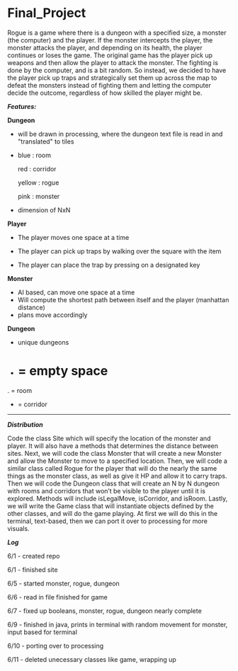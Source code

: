 # Final_Project

Rogue is a game where there is a dungeon with a specified size, a monster (the computer) and the player. If the monster intercepts the player, the monster attacks the player, and depending on its health, the player continues or loses the game. The original game has the player pick up weapons and then allow the player to attack the monster. The fighting is done by the computer, and is a bit random. So instead, we decided to have the player pick up traps and strategically set them up across the map to defeat the monsters instead of fighting them and letting the computer decide the outcome, regardless of how skilled the player might be. 

**_Features:_** 

**Dungeon**

- will be drawn in processing, where the dungeon text file is read in and "translated" to tiles

- blue : room

  red : corridor
  
  yellow : rogue
  
  pink : monster

- dimension of NxN


**Player**

- The player moves one space at a time

- The player can pick up traps by walking over the square with the item

- The player can place the trap by pressing on a designated key

**Monster**
- AI based, can move one space at a time
- Will compute the shortest path between itself and the player (manhattan distance)
- plans move accordingly

**Dungeon**
 - unique dungeons
 - # = empty space
  . = room
  + = corridor
--------------------------------------------------------------------------------------
**_Distribution_**

Code the class Site which will specify the location of the monster and player. It will also have a methods that determines the distance between sites.
Next, we will code the class Monster that will create a new Monster and allow the Monster to move to a specified location.
Then, we will code a similar class called Rogue for the player that will do the nearly the same things as the monster class, as well as give it HP and allow it to carry traps. 
Then we will code the Dungeon class that will create an N by N dungeon with rooms and corridors that won’t be visible to the player until it is explored. Methods will include isLegalMove, isCorridor, and isRoom.
Lastly, we will write the Game class that will instantiate objects defined by the other classes, and will do the game playing. 
At first we will do this in the terminal, text-based, then we can port it over to processing for more visuals.

**_Log_**

6/1 - created repo

6/1 - finished site

6/5 - started monster, rogue, dungeon

6/6 - read in file finished for game

6/7 - fixed up booleans, monster, rogue, dungeon nearly complete

6/9 - finished in java, prints in terminal with random movement for monster, input based for terminal

6/10 - porting over to processing

6/11 - deleted unecessary classes like game, wrapping up
